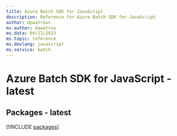 ```yaml
---
title: Azure Batch SDK for JavaScript
description: Reference for Azure Batch SDK for JavaScript
author: dpwatrous
ms.author: dawatrou
ms.data: 04/11/2023
ms.topic: reference
ms.devlang: javascript
ms.service: batch
---
```

# Azure Batch SDK for JavaScript - latest
## Packages - latest
[!INCLUDE [packages](batch-index.md)]
